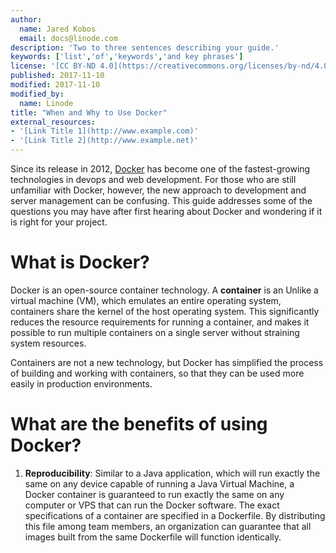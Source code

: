 ```yaml
---
author:
  name: Jared Kobos
  email: docs@linode.com
description: 'Two to three sentences describing your guide.'
keywords: ['list','of','keywords','and key phrases']
license: '[CC BY-ND 4.0](https://creativecommons.org/licenses/by-nd/4.0)'
published: 2017-11-10
modified: 2017-11-10
modified_by:
  name: Linode
title: "When and Why to Use Docker"
external_resources:
- '[Link Title 1](http://www.example.com)'
- '[Link Title 2](http://www.example.net)'
---
```


Since its release in 2012, [Docker](https://www.docker.com) has become one of the fastest-growing technologies in devops and web development. For those who are still unfamiliar with Docker, however, the new approach to development and server management can be confusing. This guide addresses some of the questions you may have after first hearing about Docker and wondering if it is right for your project. 

# What is Docker?

Docker is an open-source container technology. A **container** is an Unlike a virtual machine (VM), which emulates an entire operating system, containers share the kernel of the host operating system. This significantly reduces the resource requirements for running a container, and makes it possible to run multiple containers on a single server without straining system resources.

Containers are not a new technology, but Docker has simplified the process of building and working with containers, so that they can be used more easily in production environments.


# What are the benefits of using Docker?

1.  **Reproducibility**: Similar to a Java application, which will run exactly the same on any device capable of running a Java Virtual Machine, a Docker container is guaranteed to run exactly the same on any computer or VPS that can run the Docker software. The exact specifications of a container are specified in a Dockerfile. By distributing this file among team members, an organization can guarantee that all images built from the same Dockerfile will function identically.


